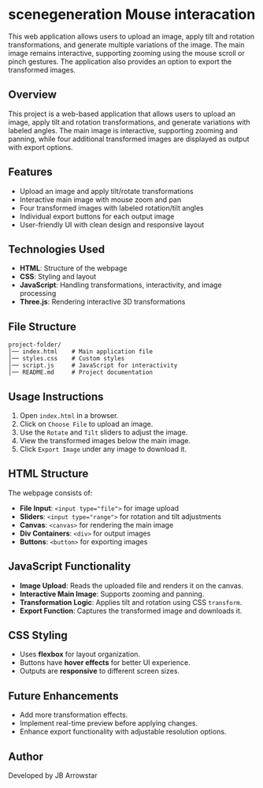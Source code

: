 # scenegeneration Mouse interacation

This web application allows users to upload an image, apply tilt and rotation transformations, and generate multiple variations of the image. The main image remains interactive, supporting zooming using the mouse scroll or pinch gestures. The application also provides an option to export the transformed images.

## Overview
This project is a web-based application that allows users to upload an image, apply tilt and rotation transformations, and generate variations with labeled angles. The main image is interactive, supporting zooming and panning, while four additional transformed images are displayed as output with export options.

## Features
- Upload an image and apply tilt/rotate transformations
- Interactive main image with mouse zoom and pan
- Four transformed images with labeled rotation/tilt angles
- Individual export buttons for each output image
- User-friendly UI with clean design and responsive layout

## Technologies Used
- **HTML**: Structure of the webpage
- **CSS**: Styling and layout
- **JavaScript**: Handling transformations, interactivity, and image processing
- **Three.js**: Rendering interactive 3D transformations

## File Structure
```
project-folder/
│── index.html    # Main application file
│── styles.css    # Custom styles
│── script.js     # JavaScript for interactivity
│── README.md     # Project documentation
```

## Usage Instructions
1. Open `index.html` in a browser.
2. Click on `Choose File` to upload an image.
3. Use the `Rotate` and `Tilt` sliders to adjust the image.
4. View the transformed images below the main image.
5. Click `Export Image` under any image to download it.

## HTML Structure
The webpage consists of:
- **File Input**: `<input type="file">` for image upload
- **Sliders**: `<input type="range">` for rotation and tilt adjustments
- **Canvas**: `<canvas>` for rendering the main image
- **Div Containers**: `<div>` for output images
- **Buttons**: `<button>` for exporting images

## JavaScript Functionality
- **Image Upload**: Reads the uploaded file and renders it on the canvas.
- **Interactive Main Image**: Supports zooming and panning.
- **Transformation Logic**: Applies tilt and rotation using CSS `transform`.
- **Export Function**: Captures the transformed image and downloads it.

## CSS Styling
- Uses **flexbox** for layout organization.
- Buttons have **hover effects** for better UI experience.
- Outputs are **responsive** to different screen sizes.

## Future Enhancements
- Add more transformation effects.
- Implement real-time preview before applying changes.
- Enhance export functionality with adjustable resolution options.

## Author
Developed by JB Arrowstar 
